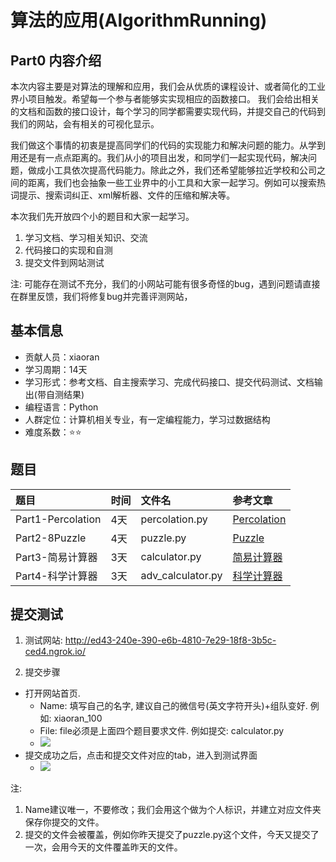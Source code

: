﻿# 算法的应用(AlgorithmRunning)
## Part0 内容介绍
本次内容主要是对算法的理解和应用，我们会从优质的课程设计、或者简化的工业界小项目触发。希望每一个参与者能够实实现相应的函数接口。
我们会给出相关的文档和函数的接口设计，每个学习的同学都需要实现代码，并提交自己的代码到我们的网站，会有相关的可视化显示。


我们做这个事情的初衷是提高同学们的代码的实现能力和解决问题的能力。从学到用还是有一点点距离的。我们从小的项目出发，和同学们一起实现代码，解决问题，做成小工具依次提高代码能力。除此之外，我们还希望能够拉近学校和公司之间的距离，我们也会抽象一些工业界中的小工具和大家一起学习。例如可以搜索热词提示、搜索词纠正、xml解析器、文件的压缩和解决等。


本次我们先开放四个小的题目和大家一起学习。
1. 学习文档、学习相关知识、交流
2. 代码接口的实现和自测
3. 提交文件到网站测试 

注: 可能存在测试不充分，我们的小网站可能有很多奇怪的bug，遇到问题请直接在群里反馈，我们将修复bug并完善评测网站，

## 基本信息
- 贡献人员：xiaoran
- 学习周期：14天
- 学习形式：参考文档、自主搜索学习、完成代码接口、提交代码测试、文档输出(带自测结果)
- 编程语言：Python
- 人群定位：计算机相关专业，有一定编程能力，学习过数据结构
- 难度系数：⭐⭐

## 题目

|题目|时间|文件名|参考文章|
|:---|---|:---|:---|
|Part1-Percolation|4天|percolation.py|[Percolation](https://mp.weixin.qq.com/s/z6H1MKZYbovZsqz7_-zRUg)|
|Part2-8Puzzle|4天|puzzle.py|[Puzzle](https://mp.weixin.qq.com/s/K_u8daOyTEChTgFk0GQlBw)|
|Part3-简易计算器|3天|calculator.py|[简易计算器](https://mp.weixin.qq.com/s/B9LCbfOsY0dcbXdSUYqQEQ)|
|Part4-科学计算器|3天|adv_calculator.py|[科学计算器](https://mp.weixin.qq.com/s/pWVMVmFjUSnqOXKV-wc4Gw)|


## 提交测试
1. 测试网站: http://ed43-240e-390-e6b-4810-7e29-18f8-3b5c-ced4.ngrok.io/

2. 提交步骤
- 打开网站首页.
  - Name: 填写自己的名字, 建议自己的微信号(英文字符开头)+组队变好. 例如: xiaoran_100
  - File: file必须是上面四个题目要求文件. 例如提交: calculator.py
  - <img src="https://i.ibb.co/j9Y4NQW/main-1.png"/> 
- 提交成功之后，点击和提交文件对应的tab，进入到测试界面
  - <img src="https://i.ibb.co/FmswBnW/main-2.png"/> 


注: 
1. Name建议唯一，不要修改；我们会用这个做为个人标识，并建立对应文件夹保存你提交的文件。
2. 提交的文件会被覆盖，例如你昨天提交了puzzle.py这个文件，今天又提交了一次，会用今天的文件覆盖昨天的文件。 